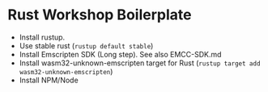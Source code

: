 # Rust Workshop Boilerplate

- Install rustup.
- Use stable rust (`rustup default stable`)
- Install Emscripten SDK (Long step). See also EMCC-SDK.md
- Install wasm32-unknown-emscripten target for Rust (`rustup target add wasm32-unknown-emscripten`)
- Install NPM/Node